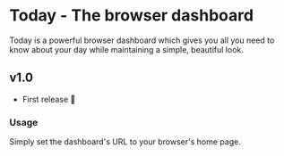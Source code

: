 # Today - The browser dashboard

Today is a powerful browser dashboard which gives you all you need to know about your day while maintaining a simple, beautiful look.

## v1.0
- First release 🎉

### Usage

Simply set the dashboard's URL to your browser's home page.


